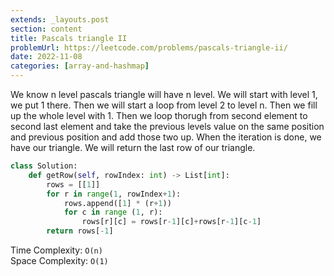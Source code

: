 ```yaml
---
extends: _layouts.post
section: content
title: Pascals triangle II
problemUrl: https://leetcode.com/problems/pascals-triangle-ii/
date: 2022-11-08
categories: [array-and-hashmap]
---
```


We know n level pascals triangle will have n level. We will start with level 1, we put 1 there. Then we will start a loop from level 2 to level n. Then we fill up the whole level with 1. Then we loop thorugh from second element to second last element and take the previous levels value on the same position and previous position and add those two up. When the iteration is done, we have our triangle. We will return the last row of our triangle.

```python
class Solution:
    def getRow(self, rowIndex: int) -> List[int]:
        rows = [[1]]
        for r in range(1, rowIndex+1):
            rows.append([1] * (r+1))
            for c in range (1, r):
                rows[r][c] = rows[r-1][c]+rows[r-1][c-1]
        return rows[-1]
```

Time Complexity: `O(n)` <br/>
Space Complexity: `O(1)`